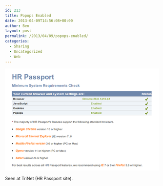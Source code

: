 ```yaml
---
id: 213
title: Popops Enabled
date: 2013-04-09T14:56:08+00:00
author: Ben
layout: post
permalink: /2013/04/09/popops-enabled/
categories:
  - Sharing
  - Uncategorized
  - Web
---
```

![popops-enabled](/wp-content/uploads/2013/04/popops-enabled.png)

Seen at TriNet (HR Passport site).
